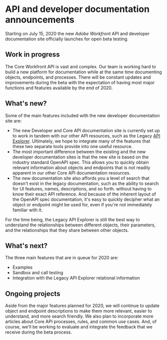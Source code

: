 

# API and developer documentation announcements

Starting on July 15, 2020 the new *Adobe Workfront* API and developer documentation site officially launches for open beta testing.

## Work in progress

The Core Workfront API is vast and complex. Our team is working hard to build a new platform for documentation while at the same time documenting objects, endpoints, and processes. There will be constant updates and improvements during the beta with the expectation of having most major functions and features available by the end of 2020.

## What's new?

Some of the main features included with the new developer documentation site are:

* The new Developer and Core API documentation site is currently set up to work in tandem with our other API resources, such as the Legacy [API Explorer](../../wf-api/general/api-explorer.md). Ultimately, we hope to integrate many of the features that these two separate tools provide into one useful resource. 
* The most important difference between the existing and the new developer documentation sites is that the new site is based on the industry standard OpenAPI&nbsp;spec. This allows you to quickly obtain relevant information about objects and endpoints that is not readily apparent in our other Core API documentation resources. 
* The new documentation site also affords you a level of search that doesn't exist in the legacy documentation, such as the ability to search for UI features, names, descriptions, and so forth. without having to know their exact API reference. And because of the inherent layout of the OpenAPI&nbsp;spec documentation, it's easy to quickly decipher what an object or endpoint might be used for, even if you're not immediately familiar with it.

For the time being, the Legacy API&nbsp;Explorer is still the best way to understand the relationships between different objects, their parameters, and the relationships that they share between other objects.

## What's next?

The three main features that are in queue for 2020 are:

* Examples
* Sandbox and call testing
* Integration with the Legacy API Explorer relational information

## Ongoing projects

Aside from the major features planned for 2020, we will continue to update object and endpoint descriptions to make them more relevant, easier to understand, and more search friendly. We also plan to incorporate more articles about Core API processes, rules, and common use cases. And, of course, we'll be working to evaluate and integrate the feedback that we receive during the beta process. 
